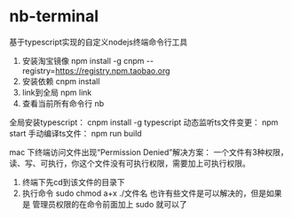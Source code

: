 # nb-terminal
基于typescript实现的自定义nodejs终端命令行工具
1. 安装淘宝镜像 npm install -g cnpm --registry=https://registry.npm.taobao.org 
2. 安装依赖 cnpm install 
3. link到全局 npm link
4. 查看当前所有命令行 nb

全局安装typescript：
cnpm install -g typescript
动态监听ts文件变更：
npm start
手动编译ts文件：
npm run build

mac 下终端访问文件出现“Permission Denied”解决方案：
一个文件有3种权限，读、写、可执行，你这个文件没有可执行权限，需要加上可执行权限。
1. 终端下先cd到该文件的目录下
2. 执行命令 sudo chmod a+x ./文件名
也许有些文件是可以解决的，但是如果是 管理员权限的在命令前面加上 sudo 就可以了
